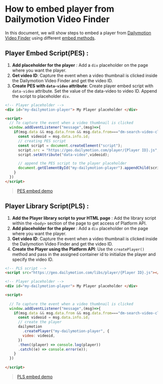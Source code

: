 # How to embed player from Dailymotion Video Finder 

In this document, we will show steps to embed a player from [Dailymotion Video Finder](https://dmvs-apac.github.io/dm-video-finder-pro-doc/) using different [embed methods](https://developers.dailymotion.com/guides/getting-started-with-web-sdk/#embed-methods).

## Player Embed Script(PES) :

1. **Add placeholder for the player** : Add a `div` placeholder on the page where you want the player.
2. **Get video ID**: Capture the event when a video thumbnail is clicked inside the Dailymotion Video Finder and get the video ID.
3. **Create PES with `data-video` attribute**: Create player embed script with `data-video` attribute. Set the value of the data-video to video ID. Append the script to placeholder `div`.

```html
<!-- Player placeholder -->
<div id="my-dailymotion-player"> My Player placeholder </div>

<script>
  // To capture the event when a video thumbnail is clicked
  window.addEventListener("message",(msg)=>{
    if(msg.data && msg.data.from && msg.data.from==="dm-search-video-click"){
      const videoid = msg.data.info.id;
      // creating PES script
      const script = document.createElement("script");
      script.src = "https://geo.dailymotion.com/player/{Player ID}.js";
      script.setAttribute("data-video",videoid);

      // append the PES script to the player placeholder
      document.getElementById("my-dailymotion-player").appendChild(script);
    }
  })
</script>
```
> [PES embed demo](https://dmvs-apac.github.io/dm-video-finder-pro-doc/pes_embed.html)

## Player Library Script(PLS) :

1. **Add the Player library script to your HTML page** : Add the library script within the `<body>` section of the page to get access of Platform API.
2. **Add placeholder for the player** : Add a `div` placeholder on the page where you want the player.
3. **Get video ID**: Capture the event when a video thumbnail is clicked inside the Dailymotion Video Finder and get the video ID.
4. **Create the Player using the Platform API**: Use the `createPlayer()` method and pass in the assigned container id to initialize the player and specify the video ID.

```html
<!-- PLS script -->
<script src="https://geo.dailymotion.com/libs/player/{Player ID}.js"></script>

<!-- Player placeholder -->
<div id="my-dailymotion-player"> My Player placeholder </div>

<script>
  
  // To capture the event when a video thumbnail is clicked
  window.addEventListener("message",(msg)=>{
    if(msg.data && msg.data.from && msg.data.from==="dm-search-video-click"){
      const videoid = msg.data.info.id;
      // create the player
      dailymotion
        .createPlayer("my-dailymotion-player", {
        video: videoid,
      })
      .then((player) => console.log(player))
      .catch((e) => console.error(e));
    }
  })
    
</script>
```
> [PLS embed demo](https://dmvs-apac.github.io/dm-video-finder-pro-doc/pls_embed.html)
